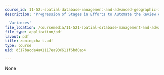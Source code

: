 ```yaml
---
course_id: 11-521-spatial-database-management-and-advanced-geographic-information-systems-spring-2003
description: 'Progression of Stages in Efforts to Automate the Review of Zoning

  Variances'
file_location: /coursemedia/11-521-spatial-database-management-and-advanced-geographic-information-systems-spring-2003/d517bacda4a01117ea93d611f6bd0ab4_zoningchart.pdf
file_type: application/pdf
layout: pdf
title: zoningchart.pdf
type: course
uid: d517bacda4a01117ea93d611f6bd0ab4

---
```

None